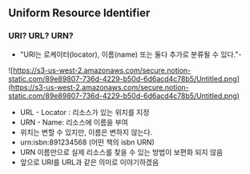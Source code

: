 ## Uniform Resource Identifier

### URI? URL? URN?

- "URI는 로케이터(locator), 이름(name) 또는 둘다 추가로 분류될 수 있다."-

![https://s3-us-west-2.amazonaws.com/secure.notion-static.com/89e89807-736d-4229-b50d-6d6acd4c78b5/Untitled.png](https://s3-us-west-2.amazonaws.com/secure.notion-static.com/89e89807-736d-4229-b50d-6d6acd4c78b5/Untitled.png)

- URL - Locator : 리소스가 있는 위치를 지정
- URN - Name: 리소스에 이름을 부여
- 위치는 변할 수 있지만, 이름은 변하지 않는다.
- urn:isbn:891234568 (어떤 책의 isbn URN)
- URN 이름만으로 실제 리소스를 찾을 수 있는 방법이 보편화 되지 않음
- 앞으로 URI를 URL과 같은 의미로 이야기하겠음
